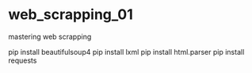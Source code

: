 # web_scrapping_01
mastering web scrapping

pip install beautifulsoup4
pip install lxml
pip install html.parser
pip install requests